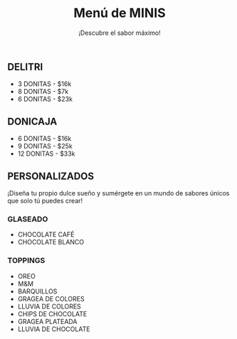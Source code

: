 <!DOCTYPE html>
<html lang="es">
<head>
    <meta charset="UTF-8">
    <meta name="viewport" content="width=device-width, initial-scale=1.0">
    <title>Menú de MINIS</title>
    <link rel="stylesheet" href="styles.css">
</head>
<body>
    <header>
        <h1>Menú de MINIS</h1>
        <p>¡Descubre el sabor máximo!</p>
    </header>
    <section class="menu">
        <div class="menu-item">
            <h2>DELITRI</h2>
            <ul>
                <li>3 DONITAS - $16k</li>
                <li>8 DONITAS - $7k</li>
                <li>6 DONITAS - $23k</li>
            </ul>
        </div>
        <div class="menu-item">
            <h2>DONICAJA</h2>
            <ul>
                <li>6 DONITAS - $16k</li>
                <li>9 DONITAS - $25k</li>
                <li>12 DONITAS - $33k</li>
            </ul>
        </div>
        <div class="menu-item">
            <h2>PERSONALIZADOS</h2>
            <p>¡Diseña tu propio dulce sueño y sumérgete en un mundo de sabores únicos que solo tú puedes crear!</p>
            <h3>GLASEADO</h3>
            <ul>
                <li>CHOCOLATE CAFÉ</li>
                <li>CHOCOLATE BLANCO</li>
            </ul>
            <h3>TOPPINGS</h3>
            <ul>
                <li>OREO</li>
                <li>M&M</li>
                <li>BARQUILLOS</li>
                <li>GRAGEA DE COLORES</li>
                <li>LLUVIA DE COLORES</li>
                <li>CHIPS DE CHOCOLATE</li>
                <li>GRAGEA PLATEADA</li>
                <li>LLUVIA DE CHOCOLATE</li>
            </ul>
        </div>
    </section>
</body>
</html>
